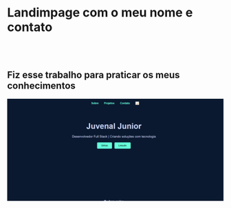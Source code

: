 <h1>Landimpage com o meu nome e contato</h1>
<br>
<br>
<h2>Fiz esse trabalho para praticar os meus conhecimentos </h2>
<img src = https://github.com/juvenaljunior3781-blip/landimpage---com--meu--nome--e--contato/blob/main/Captura%20de%20tela%202025-09-13%20054409.png?raw=true/>
